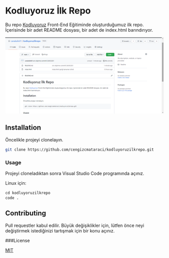 # Kodluyoruz İlk Repo

Bu repo [Kodluyoruz](https://www.kodluyoruz.org/) Front-End Eğitiminde oluşturduğumuz ilk repo. İçerisinde bir adet README
dosyası, bir adet de index.html barındırıyor.

![image](https://github.com/canakalin01/kodluyoruzilkrepo/blob/main/kodluyoruzilkproje.png)

## Installation

Öncelikle projeyi clonelayın.

```bash
git clone https://github.com/cengizcmataraci/kodluyoruzilkrepo.git
```





### Usage

Projeyi cloneladıktan sonra Visual Studio Code programında açınız.

Linux için:
```linux
cd kodluyoruzilkrepo
code .
```
## Contributing

Pull requestler kabul edilir. Büyük değişiklikler için, lütfen önce neyi değiştirmek istediğinizi tartışmak için bir konu açınız.

###License

[MIT](https://mit-license.org/)

